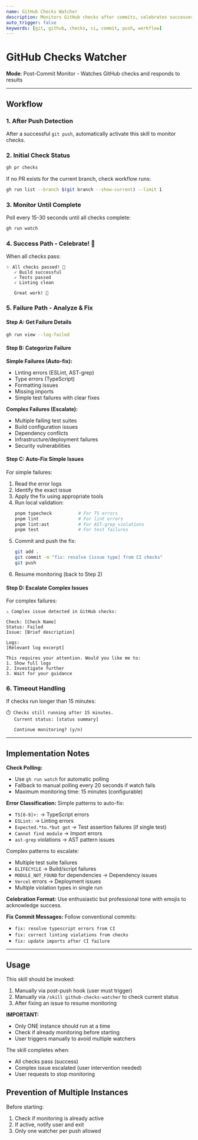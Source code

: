 ```yaml
---
name: GitHub Checks Watcher
description: Monitors GitHub checks after commits, celebrates successes, auto-fixes simple failures, escalates complex issues
auto_trigger: false
keywords: [git, github, checks, ci, commit, push, workflow]
---
```


# GitHub Checks Watcher

**Mode**: Post-Commit Monitor - Watches GitHub checks and responds to results

---

## Workflow

### 1. After Push Detection

After a successful `git push`, automatically activate this skill to monitor checks.

### 2. Initial Check Status

```bash
gh pr checks
```

If no PR exists for the current branch, check workflow runs:

```bash
gh run list --branch $(git branch --show-current) --limit 1
```

### 3. Monitor Until Complete

Poll every 15-30 seconds until all checks complete:

```bash
gh run watch
```

### 4. Success Path - Celebrate! 🎉

When all checks pass:

```
✨ All checks passed! 🎉
   ✓ Build successful
   ✓ Tests passed
   ✓ Linting clean

   Great work! 🚀
```

### 5. Failure Path - Analyze & Fix

#### Step A: Get Failure Details

```bash
gh run view --log-failed
```

#### Step B: Categorize Failure

**Simple Failures (Auto-fix):**

- Linting errors (ESLint, AST-grep)
- Type errors (TypeScript)
- Formatting issues
- Missing imports
- Simple test failures with clear fixes

**Complex Failures (Escalate):**

- Multiple failing test suites
- Build configuration issues
- Dependency conflicts
- Infrastructure/deployment failures
- Security vulnerabilities

#### Step C: Auto-Fix Simple Issues

For simple failures:

1. Read the error logs
2. Identify the exact issue
3. Apply the fix using appropriate tools
4. Run local validation:
   ```bash
   pnpm typecheck          # For TS errors
   pnpm lint               # For lint errors
   pnpm lint:ast           # For AST-grep violations
   pnpm test               # For test failures
   ```
5. Commit and push the fix:
   ```bash
   git add .
   git commit -m "fix: resolve [issue type] from CI checks"
   git push
   ```
6. Resume monitoring (back to Step 2)

#### Step D: Escalate Complex Issues

For complex failures:

```
⚠️ Complex issue detected in GitHub checks:

Check: [Check Name]
Status: Failed
Issue: [Brief description]

Logs:
[Relevant log excerpt]

This requires your attention. Would you like me to:
1. Show full logs
2. Investigate further
3. Wait for your guidance
```

### 6. Timeout Handling

If checks run longer than 15 minutes:

```
⏱️ Checks still running after 15 minutes.
   Current status: [status summary]

   Continue monitoring? (y/n)
```

---

## Implementation Notes

**Check Polling:**

- Use `gh run watch` for automatic polling
- Fallback to manual polling every 20 seconds if watch fails
- Maximum monitoring time: 15 minutes (configurable)

**Error Classification:**
Simple patterns to auto-fix:

- `TS[0-9]+:` → TypeScript errors
- `ESLint:` → Linting errors
- `Expected.*to.*but got` → Test assertion failures (if single test)
- `Cannot find module` → Import errors
- `ast-grep` violations → AST pattern issues

Complex patterns to escalate:

- Multiple test suite failures
- `ELIFECYCLE` → Build/script failures
- `MODULE_NOT_FOUND` for dependencies → Dependency issues
- `Vercel` errors → Deployment issues
- Multiple violation types in single run

**Celebration Format:**
Use enthusiastic but professional tone with emojis to acknowledge success.

**Fix Commit Messages:**
Follow conventional commits:

- `fix: resolve typescript errors from CI`
- `fix: correct linting violations from checks`
- `fix: update imports after CI failure`

---

## Usage

This skill should be invoked:

1. Manually via post-push hook (user must trigger)
2. Manually via `/skill github-checks-watcher` to check current status
3. After fixing an issue to resume monitoring

**IMPORTANT:**

- Only ONE instance should run at a time
- Check if already monitoring before starting
- User triggers manually to avoid multiple watchers

The skill completes when:

- All checks pass (success)
- Complex issue escalated (user intervention needed)
- User requests to stop monitoring

## Prevention of Multiple Instances

Before starting:

1. Check if monitoring is already active
2. If active, notify user and exit
3. Only one watcher per push allowed
